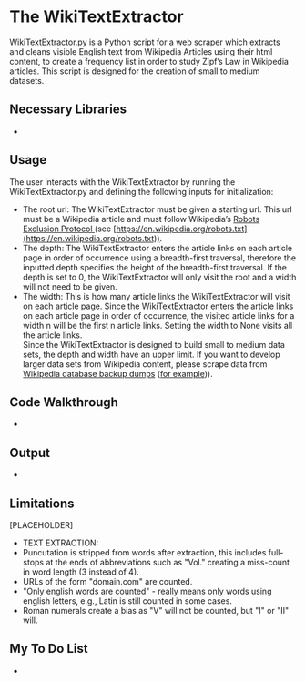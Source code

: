 # The WikiTextExtractor
WikiTextExtractor.py is a Python script for a web scraper which extracts and cleans visible English text from Wikipedia Articles using their html content, to create a frequency list in order to study Zipf’s Law in Wikipedia articles. This script is designed for the creation of small to medium datasets.

## Necessary Libraries
-
## Usage
The user interacts with the WikiTextExtractor by running the WikiTextExtractor.py and defining the following inputs for initialization: 
- The root url: The WikiTextExtractor must be given a starting url. This url must be a Wikipedia article and must follow Wikipedia’s [Robots Exclusion Protocol ](https://en.wikipedia.org/wiki/Robots.txt) (see [https://en.wikipedia.org/robots.txt](https://en.wikipedia.org/robots.txt)).
- The depth: The WikiTextExtractor enters the article links on each article page in order of occurrence using a breadth-first traversal, therefore the inputted depth specifies the height of the breadth-first traversal. If the depth is set to 0, the WikiTextExtractor will only visit the root and a width will not need to be given.
- The width: This is how many article links the WikiTextExtractor will visit on each article page. Since the WikiTextExtractor enters the article links on each article page in order of occurrence, the visited article links for a width n will be the first n article links. Setting the width to None visits all the article links.  
Since the WikiTextExtractor is designed to build small to medium data sets, the depth and width have an upper limit. If you want to develop larger data sets from Wikipedia content, please scrape data from [Wikipedia database backup dumps](https://dumps.wikimedia.org/) ([for example](https://github.com/attardi/wikiextractor))).

## Code Walkthrough
-
## Output
-
## Limitations
[PLACEHOLDER]
- TEXT EXTRACTION:
- Puncutation is stripped from words after extraction, this includes full-stops at the ends of abbreviations such as "Vol." creating a miss-count in word length (3 instead of 4).
- URLs of the form "domain.com" are counted.
- "Only english words are counted" - really means only words using english letters, e.g., Latin is still counted in some cases.
- Roman numerals create a bias as "V" will not be counted, but "I" or "II" will.
## My To Do List
-
